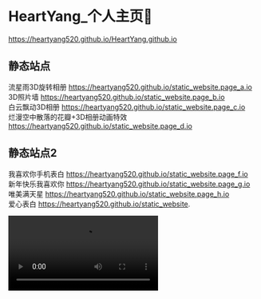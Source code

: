 # HeartYang_个人主页🤡
https://heartyang520.github.io/HeartYang.github.io
## 静态站点
流星雨3D旋转相册  https://heartyang520.github.io/static_website.page_a.io  
3D照片墙  https://heartyang520.github.io/static_website.page_b.io  
白云飘动3D相册  https://heartyang520.github.io/static_website.page_c.io  
烂漫空中散落的花瓣+3D相册动画特效  https://heartyang520.github.io/static_website.page_d.io  
## 静态站点2
我喜欢你手机表白 https://heartyang520.github.io/static_website.page_f.io  
新年快乐我喜欢你 https://heartyang520.github.io/static_website.page_g.io  
唯美满天星 https://heartyang520.github.io/static_website.page_h.io  
爱心表白 https://heartyang520.github.io/static_website.  

<video src="https://github.com/heartyang520/HeartYang.github.io/assets/51397676/0f2dc372-d9b0-4017-bbe4-ad979fa892c8">
